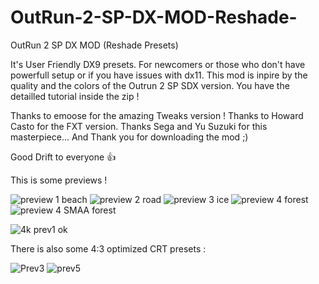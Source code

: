 # OutRun-2-SP-DX-MOD-Reshade-
OutRun 2 SP DX MOD (Reshade Presets)

It's User Friendly DX9 presets. For newcomers or those who don't have powerfull setup or if you have issues with dx11.
This mod is inpire by the quality and the colors of the Outrun 2 SP SDX version. You have the detailled tutorial inside the zip !

Thanks to emoose for the amazing Tweaks version !
Thanks to Howard Casto for the FXT version.
Thanks Sega and Yu Suzuki for this masterpiece...
And Thank you for downloading the mod ;)

Good Drift to everyone 👍

This is some previews ! 

![preview 1 beach](https://github.com/user-attachments/assets/417928ce-df92-4b6c-a293-b3f0ba1ac252)
![preview 2 road](https://github.com/user-attachments/assets/14048f8b-f287-4ee9-80bf-82b36c4f2798)
![preview 3 ice](https://github.com/user-attachments/assets/8cb7652c-d60b-4ee5-b239-607f0da71ac1)
![preview 4 forest](https://github.com/user-attachments/assets/5bc6a60c-72f9-4fd2-8e9e-54e8a44a68e9)
![preview 4  SMAA forest](https://github.com/user-attachments/assets/ae9cf322-37ab-45fa-9b3b-52240a7d2857)


![4k prev1 ok](https://github.com/user-attachments/assets/99868009-d8f6-4042-8a04-f18192d794c6)



There is also some 4:3 optimized CRT presets : 


![Prev3](https://github.com/user-attachments/assets/88329947-36a7-46f9-b500-ce7d17080ea5)
![prev5](https://github.com/user-attachments/assets/07990eed-270c-48cb-bfd6-d8fcd446295b)
